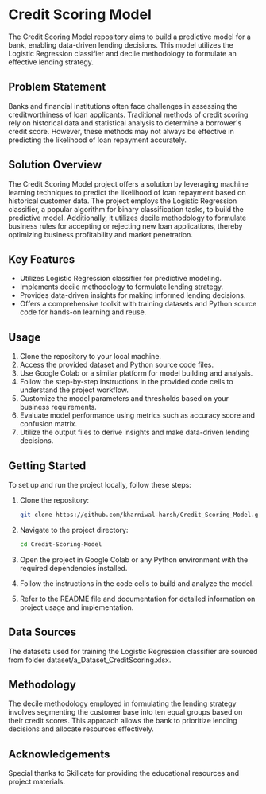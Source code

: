 # Credit Scoring Model

The Credit Scoring Model repository aims to build a predictive model for a bank, enabling data-driven lending decisions. This model utilizes the Logistic Regression classifier and decile methodology to formulate an effective lending strategy.

## Problem Statement
Banks and financial institutions often face challenges in assessing the creditworthiness of loan applicants. Traditional methods of credit scoring rely on historical data and statistical analysis to determine a borrower's credit score. However, these methods may not always be effective in predicting the likelihood of loan repayment accurately.

## Solution Overview
The Credit Scoring Model project offers a solution by leveraging machine learning techniques to predict the likelihood of loan repayment based on historical customer data. The project employs the Logistic Regression classifier, a popular algorithm for binary classification tasks, to build the predictive model. Additionally, it utilizes decile methodology to formulate business rules for accepting or rejecting new loan applications, thereby optimizing business profitability and market penetration.

## Key Features
- Utilizes Logistic Regression classifier for predictive modeling.
- Implements decile methodology to formulate lending strategy.
- Provides data-driven insights for making informed lending decisions.
- Offers a comprehensive toolkit with training datasets and Python source code for hands-on learning and reuse.

## Usage
1. Clone the repository to your local machine.
2. Access the provided dataset and Python source code files.
3. Use Google Colab or a similar platform for model building and analysis.
4. Follow the step-by-step instructions in the provided code cells to understand the project workflow.
5. Customize the model parameters and thresholds based on your business requirements.
6. Evaluate model performance using metrics such as accuracy score and confusion matrix.
7. Utilize the output files to derive insights and make data-driven lending decisions.

## Getting Started
To set up and run the project locally, follow these steps:
1. Clone the repository:

    ```bash
    git clone https://github.com/kharniwal-harsh/Credit_Scoring_Model.git
    ```

2. Navigate to the project directory:

    ```bash
    cd Credit-Scoring-Model
    ```

3. Open the project in Google Colab or any Python environment with the required dependencies installed.
4. Follow the instructions in the code cells to build and analyze the model.
5. Refer to the README file and documentation for detailed information on project usage and implementation.

## Data Sources
The datasets used for training the Logistic Regression classifier are sourced from folder dataset/a_Dataset_CreditScoring.xlsx.

## Methodology
The decile methodology employed in formulating the lending strategy involves segmenting the customer base into ten equal groups based on their credit scores. This approach allows the bank to prioritize lending decisions and allocate resources effectively.

## Acknowledgements
Special thanks to Skillcate for providing the educational resources and project materials.


